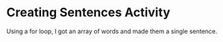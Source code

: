 # Creating Sentences Activity
Using a for loop, I got an array of words and made them a single sentence.